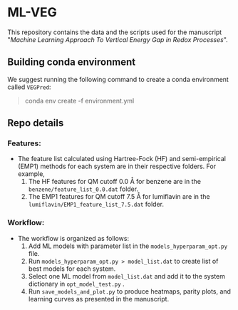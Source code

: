 # ML-VEG

This repository contains the data and the scripts used for the manuscript "*Machine Learning Approach To Vertical Energy Gap in Redox Processes*". 

## Building conda environment

We suggest running the following command to create a conda environment called `VEGPred`: 
> conda env create -f environment.yml

## Repo details

### Features: 

* The feature list calculated using Hartree-Fock (HF) and semi-empirical (EMP1) methods for each system are in their respective folders. For example, 
	1. The HF features for QM cutoff 0.0 Å for benzene are in the `benzene/feature_list_0.0.dat` folder. 
	2. The EMP1 features for QM cutoff 7.5 Å for lumiflavin are in the  `lumiflavin/EMP1_feature_list_7.5.dat` folder.

### Workflow:

* The workflow is organized as follows:
	1. Add ML models with parameter list in the `models_hyperparam_opt.py` file.
	2. Run `models_hyperparam_opt.py > model_list.dat` to create list of best models for each system. 
	3. Select one ML model from `model_list.dat` and add it to the system dictionary in `opt_model_test.py` .
	4. Run `save_models_and_plot.py` to produce heatmaps, parity plots, and learning curves as presented in the manuscript. 